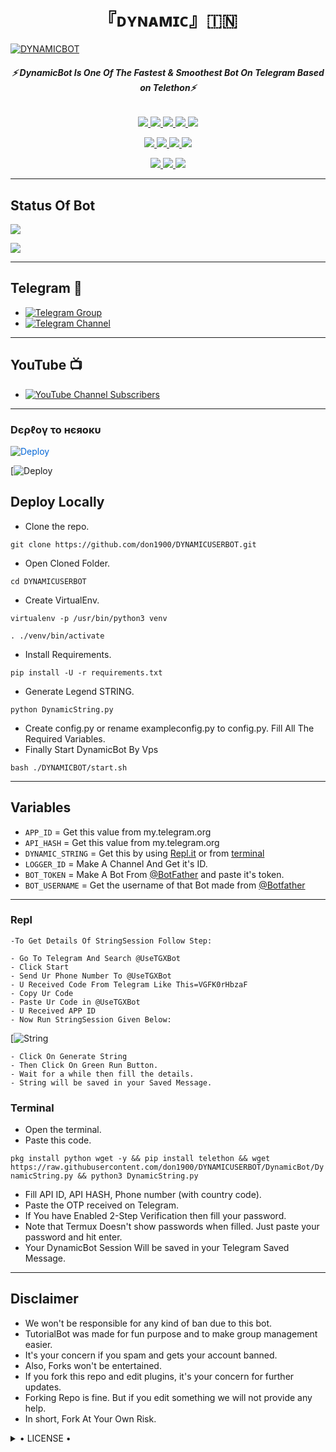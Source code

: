<h1 align="center">
<b> 『ᴅʏɴᴀᴍɪᴄ』🇮🇳 </b>
</h1>

[![DYNAMICBOT](https://telegra.ph/file/2dd82644aa7f19518fe60.jpg)](https://github.com/don1900/DYNAMICBOT)

<h6 align="center">
  <b>⚡ DynamicBot Is One Of The Fastest & Smoothest Bot On Telegram Based on Telethon⚡</b>
</h6>

<p align="center">
<a href="https://github.com/don1900/DYNAMICBOT" alt="GitHub closed issues"> <img src="https://img.shields.io/github/issues-closed-raw/don1900/DYNAMICBOT?style=flat&logo=github&color=success" /> </a>
<a href="https://github.com/don1900/DYNAMICBOT/graphs/contributors" alt="GitHub contributors"> <img src="https://img.shields.io/github/contributors/don1900/DYNAMICBOT?style=flat&logo=github" /> </a>
<a href="https://github.com/don1900/DYNAMICBOT/network/members" alt="GitHub forks"> <img src="https://img.shields.io/github/forks/don1900/DYNAMICBOT?label=Forks&logo=github" /> </a>
<a href="https://github.com/don1900/DYNAMICBOT" alt="GitHub closed pull requests"> <img src="https://img.shields.io/github/issues-pr-closed-raw/don1900/DYNAMICBOT?color=success" /> </a>
<a href="https://github.com/don1900/DYNAMICBOT" alt="GitHub issues"> <img src="https://img.shields.io/github/issues-raw/don1900/DYNAMICBOT?style=flat&logo=github&color=yellow" /> </a>
</p>
<p align="center">
<a href="https://www.python.org/" alt="made-with-python"> <img src="https://img.shields.io/badge/Made%20with-Python-1f425f.svg?style=flat&logo=python&color=blue" /> </a>
<a href="https://github.com/don1900/DYNAMICBOT" alt="Docker!"> <img src="https://aleen42.github.io/badges/src/docker.svg" /> </a>
<a href="https://github.com/don1900/DYNAMICBOT" alt="GitHub repo size"> <img src="https://img.shields.io/github/repo-size/don1900/DYNAMICBOT" /> </a>
<a href="https://github.com/don1900/DYNAMICBOT/blob/master/LICENSE" alt="GPLv3 license"> <img src="https://img.shields.io/badge/License-GPLv3-blue.svg" /> </a>
</p>
<p align="center">
<a href="https://t.me/Dynamic_Userbot" alt="Telegram!"> <img src="https://aleen42.github.io/badges/src/telegram.svg" /> </a>
<a href="https://github.com/don1900/DYNAMICBOT/graphs/commit-activity" alt="Maintenance"> <img src="https://img.shields.io/badge/Maintained%3F-yes-green.svg" /> </a>
<a href="https://makeapullrequest.com" alt="PRs Welcome"> <img src="https://img.shields.io/badge/PRs-welcome-brightgreen.svg?style=flat-square" /> </a>
</p>

------
## Status Of Bot 
<p align="left">
    <a href="https://github.com/don1900/DYNAMICBOT/network/members"><img src="https://img.shields.io/github/forks/don1900/DYNAMICBOT?label=Forks&logoColor=Black&style=social"></a><p align="left"><a href="https://github.com/don1900/DYNAMICBOT/stargazers"><img src="https://img.shields.io/github/stars/don1900/DYNAMICBOT?logoColor=Blue&style=social"></a><p align="left"><a href="https://github.com/don1900/DYNAMICBOT"></a><p align="left"><a href="https://github.com/don1900/DYNAMICBOT?"></a>

------
## Telegram 🏪
- [![Telegram Group](https://img.shields.io/badge/Telegram-Group-brightgreen)](https://t.me/Dynamic_Userbot)
- [![Telegram Channel](https://img.shields.io/badge/Telegram-Channel-brightgreen)](https://t.me/TheFriends_Zone)

------
## YouTube 📺
- [![YouTube Channel Subscribers](https://img.shields.io/youtube/channel/subscribers/UCvp8PY25PTRhFDZjLv3sVfg?style=social)](https://www.youtube.com/channel/UCnlEV6_6Rfb_SN68Nkd0etg)

------------
<h3> Dєρℓογ το нєяοκυ </h3>

<a href="https://dashboard.heroku.com/new?button-url=https%3A%2F%2Fgithub.com%2Fdon1900%2FDYNAMICBOT&template=https%3A%2F%2Fgithub.com%2Fdon1900%2FDYNAMICBOT" rel="nofollow" style="background-color: initial; box-sizing: border-box; color: #0366d6; text-decoration-line: none;"><img alt="Deploy" data-canonical-src="https://www.herokucdn.com/deploy/button.svg" src="https://camo.githubusercontent.com/83b0e95b38892b49184e07ad572c94c8038323fb/68747470733a2f2f7777772e6865726f6b7563646e2e636f6d2f6465706c6f792f627574746f6e2e737667" style="border-style: none; box-sizing: initial; max-width: 100%;" /></a></div>
</a>


[![Deploy](https://dashboard.heroku.com/new?button-url=https%3A%2F%2Fgithub.com%2Fdon1900%2FDYNAMICBOT&template=https%3A%2F%2Fgithub.com%2Fdon1900%2FDYNAMICBOT)

## Deploy Locally

- Clone the repo. 

`git clone https://github.com/don1900/DYNAMICUSERBOT.git`
- Open Cloned Folder.

`cd DYNAMICUSERBOT`
- Create VirtualEnv.

`virtualenv -p /usr/bin/python3 venv`

`. ./venv/bin/activate`
- Install Requirements.

`pip install -U -r requirements.txt`
- Generate Legend STRING.

`python DynamicString.py`
- Create config.py or rename exampleconfig.py to config.py. Fill All The Required Variables.
- Finally Start DynamicBot By Vps

`bash ./DYNAMICBOT/start.sh`

---------

## Variables

- `APP_ID`  =  Get this value from my.telegram.org
- `API_HASH`  =  Get this value from my.telegram.org
- `DYNAMIC_STRING`  =  Get this by using [Repl.it](#Repl) or from [terminal](#Terminal)
- `LOGGER_ID`  =  Make A Channel And Get it's ID.
- `BOT_TOKEN`  =  Make A Bot From [@BotFather](https://t.me/botfather) and paste it's token.
- `BOT_USERNAME`  =  Get the username of that Bot made from [@Botfather](https://t.me/botfather)

------
### Repl


    -To Get Details Of StringSession Follow Step: 

    - Go To Telegram And Search @UseTGXBot
    - Click Start
    - Send Ur Phone Number To @UseTGXBot
    - U Received Code From Telegram Like This=VGFK0rHbzaF
    - Copy Ur Code
    - Paste Ur Code in @UseTGXBot
    - U Received APP ID
    - Now Run StringSession Given Below:
   

[![String](https://replit.com/@don1900/SkyHawk#main.py) 

    - Click On Generate String
    - Then Click On Green Run Button.
    - Wait for a while then fill the details.
    - String will be saved in your Saved Message.


### Terminal
- Open the terminal.
- Paste this code.

`pkg install python wget -y && pip install telethon && wget https://raw.githubusercontent.com/don1900/DYNAMICUSERBOT/DynamicBot/DynamicString.py && python3 DynamicString.py`
- Fill API ID, API HASH, Phone number (with country code).
- Paste the OTP received on Telegram.
- If You have Enabled 2-Step Verification then fill your password.
- Note that Termux Doesn't show passwords when filled. Just paste your password and hit enter.
- Your DynamicBot Session Will be saved in your Telegram Saved Message.


------
## Disclaimer
- We won't be responsible for any kind of ban due to this bot.
- TutorialBot was made for fun purpose and to make group management easier.
- It's your concern if you spam and gets your account banned.
- Also, Forks won't be entertained.
- If you fork this repo and edit plugins, it's your concern for further updates.
- Forking Repo is fine. But if you edit something we will not provide any help.
- In short, Fork At Your Own Risk.

<details>

  <summary> • LICENSE • </summary>

![](https://www.gnu.org/graphics/gplv3-or-later.png)

don1900

Poject [DYNAMICBOT](https://github.com/don1900/DYNAMICBOT) is free software: you can redistribute it and/or modify

it under the terms of the GNU General Public License as published by

the Free Software Foundation, either version 3 of the License, or

(at your option) any later version.

This program is distributed in the hope that it will be useful,

but WITHOUT ANY WARRANTY; without even the implied warranty of

MERCHANTABILITY or FITNESS FOR A PARTICULAR PURPOSE.  See the

GNU General Public License for more details.

You should have received a copy of the GNU General Public License

along with this program. If not, see <https://www.gnu.org/licenses/>.

</details>
